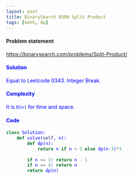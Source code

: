```yaml
---
layout: post
title: BinarySearch 0390 Split Product
tags: [math, dp]
---
```


#### Problem statement

<a href="https://binarysearch.com/problems/Split-Product/"> <font color = blue>https://binarysearch.com/problems/Split-Product/

#### Solution
Equal to Leetcode 0343. Integer Break.

#### Complexity
It is `O(n)` for time and space.

#### Code
```python
class Solution:
    def solve(self, n):
        def dp(n):
            return n if n < 5 else dp(n-3)*3
        
        if n <= 3: return n - 1
        if n == 4: return n
        return dp(n)
```
